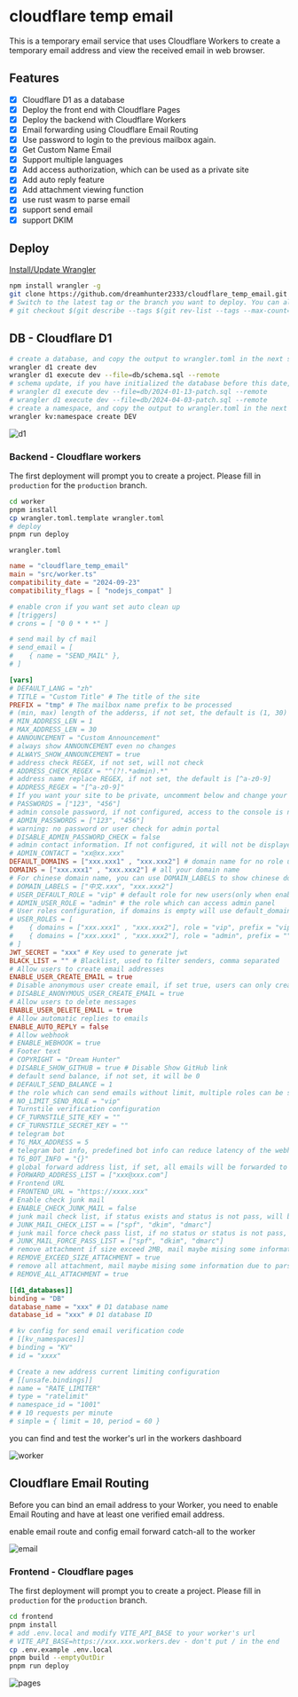 # cloudflare temp email

This is a temporary email service that uses Cloudflare Workers to create a temporary email address and view the received email in web browser.

## Features

- [x] Cloudflare D1 as a database
- [x] Deploy the front end with Cloudflare Pages
- [x] Deploy the backend with Cloudflare Workers
- [x] Email forwarding using Cloudflare Email Routing
- [x] Use password to login to the previous mailbox again.
- [x] Get Custom Name Email
- [x] Support multiple languages
- [x] Add access authorization, which can be used as a private site
- [x] Add auto reply feature
- [x] Add attachment viewing function
- [x] use rust wasm to parse email
- [x] support send email
- [x] support DKIM

## Deploy

[Install/Update Wrangler](https://developers.cloudflare.com/workers/wrangler/install-and-update/)

```bash
npm install wrangler -g
git clone https://github.com/dreamhunter2333/cloudflare_temp_email.git
# Switch to the latest tag or the branch you want to deploy. You can also use the main branch directly.
# git checkout $(git describe --tags $(git rev-list --tags --max-count=1))
```

## DB - Cloudflare D1

```bash
# create a database, and copy the output to wrangler.toml in the next step
wrangler d1 create dev
wrangler d1 execute dev --file=db/schema.sql --remote
# schema update, if you have initialized the database before this date, you can execute this command to update
# wrangler d1 execute dev --file=db/2024-01-13-patch.sql --remote
# wrangler d1 execute dev --file=db/2024-04-03-patch.sql --remote
# create a namespace, and copy the output to wrangler.toml in the next step
wrangler kv:namespace create DEV
```

![d1](/readme_assets/d1.png)

### Backend - Cloudflare workers

The first deployment will prompt you to create a project. Please fill in `production` for the `production` branch.

```bash
cd worker
pnpm install
cp wrangler.toml.template wrangler.toml
# deploy
pnpm run deploy
```

`wrangler.toml`

```toml
name = "cloudflare_temp_email"
main = "src/worker.ts"
compatibility_date = "2024-09-23"
compatibility_flags = [ "nodejs_compat" ]

# enable cron if you want set auto clean up
# [triggers]
# crons = [ "0 0 * * *" ]

# send mail by cf mail
# send_email = [
#    { name = "SEND_MAIL" },
# ]

[vars]
# DEFAULT_LANG = "zh"
# TITLE = "Custom Title" # The title of the site
PREFIX = "tmp" # The mailbox name prefix to be processed
# (min, max) length of the adderss, if not set, the default is (1, 30)
# MIN_ADDRESS_LEN = 1
# MAX_ADDRESS_LEN = 30
# ANNOUNCEMENT = "Custom Announcement"
# always show ANNOUNCEMENT even no changes
# ALWAYS_SHOW_ANNOUNCEMENT = true
# address check REGEX, if not set, will not check
# ADDRESS_CHECK_REGEX = "^(?!.*admin).*"
# address name replace REGEX, if not set, the default is [^a-z0-9]
# ADDRESS_REGEX = "[^a-z0-9]"
# If you want your site to be private, uncomment below and change your password
# PASSWORDS = ["123", "456"]
# admin console password, if not configured, access to the console is not allowed
# ADMIN_PASSWORDS = ["123", "456"]
# warning: no password or user check for admin portal
# DISABLE_ADMIN_PASSWORD_CHECK = false
# admin contact information. If not configured, it will not be displayed. Any string can be configured.
# ADMIN_CONTACT = "xx@xx.xxx"
DEFAULT_DOMAINS = ["xxx.xxx1" , "xxx.xxx2"] # domain name for no role users
DOMAINS = ["xxx.xxx1" , "xxx.xxx2"] # all your domain name
# For chinese domain name, you can use DOMAIN_LABELS to show chinese domain name
# DOMAIN_LABELS = ["中文.xxx", "xxx.xxx2"]
# USER_DEFAULT_ROLE = "vip" # default role for new users(only when enable mail verification)
# ADMIN_USER_ROLE = "admin" # the role which can access admin panel
# User roles configuration, if domains is empty will use default_domains, if prefix is null will use default prefix, if prefix is empty string will not use prefix
# USER_ROLES = [
#    { domains = ["xxx.xxx1" , "xxx.xxx2"], role = "vip", prefix = "vip" },
#    { domains = ["xxx.xxx1" , "xxx.xxx2"], role = "admin", prefix = "" },
# ]
JWT_SECRET = "xxx" # Key used to generate jwt
BLACK_LIST = "" # Blacklist, used to filter senders, comma separated
# Allow users to create email addresses
ENABLE_USER_CREATE_EMAIL = true
# Disable anonymous user create email, if set true, users can only create email addresses after logging in
# DISABLE_ANONYMOUS_USER_CREATE_EMAIL = true
# Allow users to delete messages
ENABLE_USER_DELETE_EMAIL = true
# Allow automatic replies to emails
ENABLE_AUTO_REPLY = false
# Allow webhook
# ENABLE_WEBHOOK = true
# Footer text
# COPYRIGHT = "Dream Hunter"
# DISABLE_SHOW_GITHUB = true # Disable Show GitHub link
# default send balance, if not set, it will be 0
# DEFAULT_SEND_BALANCE = 1
# the role which can send emails without limit, multiple roles can be separated by ,
# NO_LIMIT_SEND_ROLE = "vip"
# Turnstile verification configuration
# CF_TURNSTILE_SITE_KEY = ""
# CF_TURNSTILE_SECRET_KEY = ""
# telegram bot
# TG_MAX_ADDRESS = 5
# telegram bot info, predefined bot info can reduce latency of the webhook
# TG_BOT_INFO = "{}"
# global forward address list, if set, all emails will be forwarded to these addresses
# FORWARD_ADDRESS_LIST = ["xxx@xxx.com"]
# Frontend URL
# FRONTEND_URL = "https://xxxx.xxx"
# Enable check junk mail
# ENABLE_CHECK_JUNK_MAIL = false
# junk mail check list, if status exists and status is not pass, will be marked as junk mail
# JUNK_MAIL_CHECK_LIST = = ["spf", "dkim", "dmarc"]
# junk mail force check pass list, if no status or status is not pass, will be marked as junk mail
# JUNK_MAIL_FORCE_PASS_LIST = ["spf", "dkim", "dmarc"]
# remove attachment if size exceed 2MB, mail maybe mising some information due to parsing
# REMOVE_EXCEED_SIZE_ATTACHMENT = true
# remove all attachment, mail maybe mising some information due to parsing
# REMOVE_ALL_ATTACHMENT = true

[[d1_databases]]
binding = "DB"
database_name = "xxx" # D1 database name
database_id = "xxx" # D1 database ID

# kv config for send email verification code
# [[kv_namespaces]]
# binding = "KV"
# id = "xxxx"

# Create a new address current limiting configuration
# [[unsafe.bindings]]
# name = "RATE_LIMITER"
# type = "ratelimit"
# namespace_id = "1001"
# # 10 requests per minute
# simple = { limit = 10, period = 60 }
```

you can find and test the worker's url in the  workers dashboard

![worker](/readme_assets/worker.png)

## Cloudflare Email Routing

Before you can bind an email address to your Worker, you need to enable Email Routing and have at least one verified email address.

enable email route and config email forward catch-all to the worker

![email](/readme_assets/email.png)

### Frontend - Cloudflare pages

The first deployment will prompt you to create a project. Please fill in `production` for the `production` branch.

```bash
cd frontend
pnpm install
# add .env.local and modify VITE_API_BASE to your worker's url
# VITE_API_BASE=https://xxx.xxx.workers.dev - don't put / in the end
cp .env.example .env.local
pnpm build --emptyOutDir
pnpm run deploy
```

![pages](/readme_assets/pages.png)

